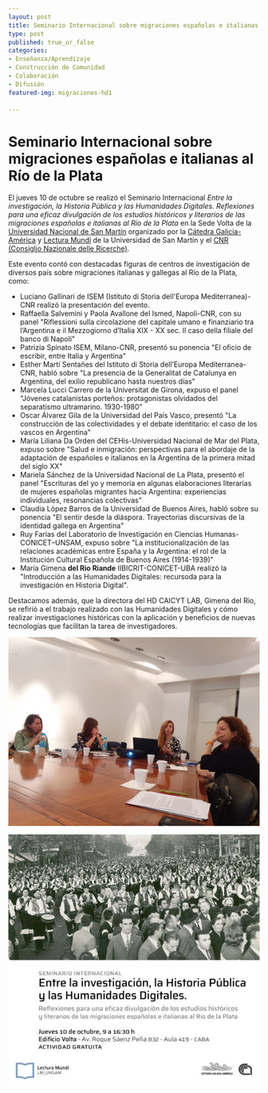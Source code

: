 ```yaml
---
layout: post
title: Seminario Internacional sobre migraciones españolas e italianas al Río de la Plata
type: post
published: true_or_false
categories:
- Enseñanza/Aprendizaje
- Construcción de Comunidad
- Colaboración
- Difusión
featured-img: migraciones-hd1

---
```


# Seminario Internacional sobre migraciones españolas e italianas al Río de la Plata

El jueves 10 de octubre se realizó el Seminario Internacional *Entre la investigación, la Historia Pública y las Humanidades Digitales. Reflexiones para una eficaz divulgación de los estudios históricos y literarios de las migraciones españolas e italianas al Río de la Plata* en la Sede Volta de la [Universidad Nacional de San Martín](http://www.unsam.edu.ar/) organizado por la [Cátedra Galicia-América](http://noticias.unsam.edu.ar/tag/catedra-galicia-america/) y [Lectura Mundi](http://noticias.unsam.edu.ar/category/lectura-mundi/) de la Universidad de San Martín y el [CNR (Consiglio Nazionale delle Ricerche)](https://www.ismed.cnr.it/it/component/gicalreader/?Itemid=103&wdate=20191021&startIndex0=&view=event&modGiCalReaderView=default&eventID=fb5e8a06cb96f0177d47575b070dbd88&gcid=1). 

Este evento contó con destacadas figuras de centros de investigación de diversos país sobre migraciones italianas y gallegas al Río de la Plata, como: 

* Luciano Gallinari de ISEM (Istituto di Storia dell'Europa Mediterranea)-CNR realizó la presentación del evento.
* Raffaella Salvemini y Paola Avallone del Ismed, Napoli-CNR, con su panel "Riflessioni sulla circolazione del capitale umano e finanziario tra l’Argentina e il Mezzogiorno d’Italia XIX - XX sec. Il caso della filiale del banco di Napoli"
* Patrizia Spinato ISEM, Milano-CNR, presentó su ponencia "El oficio de escribir, entre Italia y Argentina"
* Esther Martí Sentañes del Istituto di Storia dell’Europa Mediterranea-CNR, habló sobre "La presencia de la Generalitat de Catalunya en Argentina, del exilio republicano hasta nuestros días"
* Marcela Lucci Carrero de la Universitat de Girona, expuso el panel "Jóvenes catalanistas porteños: protagonistas olvidados del separatismo ultramarino. 1930-1980"
* Oscar Álvarez Gila de la Universidad del País Vasco, presentó "La construcción de las colectividades y el debate identitario: el caso de los vascos en Argentina"
* María Liliana Da Orden del CEHis-Universidad  Nacional de Mar del Plata, expuso sobre "Salud e inmigración: perspectivas para el abordaje de la adaptación de españoles e italianos en la Argentina de la primera mitad del siglo XX"
* Mariela Sánchez de la Universidad Nacional de La Plata, presentó el panel "Escrituras del yo y memoria en algunas elaboraciones literarias de mujeres españolas migrantes hacia Argentina: experiencias individuales, resonancias colectivas"
* Claudia López Barros de la Universidad de Buenos Aires, habló sobre su ponencia "El sentir desde la diáspora. Trayectorias discursivas de la identidad gallega en Argentina"
* Ruy Farías del Laboratorio de Investigación en Ciencias Humanas-CONICET–UNSAM, expuso sobre "La institucionalización de las relaciones académicas entre España y la Argentina: el rol de la Institución Cultural Española de Buenos Aires (1914-1939)"
* María Gimena **del Rio Riande** IIBICRIT-CONICET-UBA realizó la "Introducción a las Humanidades Digitales: recursoda para la investigación en Historia Digital".

Destacamos además, que la directora del HD CAICYT LAB, Gimena del Rio, se refirió a el trabajo realizado con las Humanidades Digitales y cómo realizar investigaciones históricas con la aplicación y beneficios de nuevas tecnologías que facilitan la tarea de investigadores.


![migraciones1](/assets/img/posts/migraciones-hd-1.jpeg)

![migraciones2](/assets/img/posts/migraciones-hd-2_xs.jpg)


